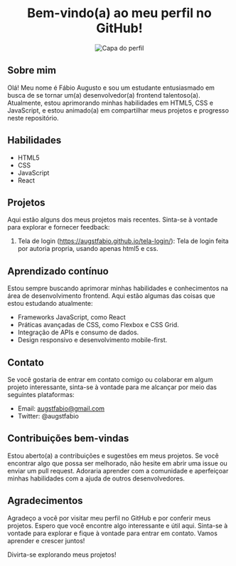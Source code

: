 <h1 align="center">Bem-vindo(a) ao meu perfil no GitHub!</h1>

<p align="center">
  <img src="https://blogger.googleusercontent.com/img/b/R29vZ2xl/AVvXsEiJMfxHwKa2mkv6Mauib5QvWUonZECCkeNQaCdvxoqwdchXmrXuPVXTq1M_xixnpepLEHzoDAsP9wIqOfk3JsG2v2RBZkp590xPNuc3qTHUN2djnLLogzi0v-FhGAAycOR4imC1jBZVHva_KJxxpRrXmG3NmXT5DvdspTASGwnVrNhQXwU1Dz8EGnRz0g/s3840/DEV-CODE-4K.png" alt="Capa do perfil">
</p>

## Sobre mim
Olá! Meu nome é Fábio Augusto e sou um estudante entusiasmado em busca de se tornar um(a) desenvolvedor(a) frontend talentoso(a). Atualmente, estou aprimorando minhas habilidades em HTML5, CSS e JavaScript, e estou animado(a) em compartilhar meus projetos e progresso neste repositório.

## Habilidades

- HTML5
- CSS
- JavaScript
- React

## Projetos

Aqui estão alguns dos meus projetos mais recentes. Sinta-se à vontade para explorar e fornecer feedback:

1. Tela de login (https://augstfabio.github.io/tela-login/): Tela de login feita por autoria propria, usando apenas html5 e css.


## Aprendizado contínuo

Estou sempre buscando aprimorar minhas habilidades e conhecimentos na área de desenvolvimento frontend. Aqui estão algumas das coisas que estou estudando atualmente:

- Frameworks JavaScript, como React
- Práticas avançadas de CSS, como Flexbox e CSS Grid.
- Integração de APIs e consumo de dados.
- Design responsivo e desenvolvimento mobile-first.

## Contato

Se você gostaria de entrar em contato comigo ou colaborar em algum projeto interessante, sinta-se à vontade para me alcançar por meio das seguintes plataformas:

- Email: augstfabio@gmail.com
- Twitter: @augstfabio

## Contribuições bem-vindas

Estou aberto(a) a contribuições e sugestões em meus projetos. Se você encontrar algo que possa ser melhorado, não hesite em abrir uma issue ou enviar um pull request. Adoraria aprender com a comunidade e aperfeiçoar minhas habilidades com a ajuda de outros desenvolvedores.

## Agradecimentos

Agradeço a você por visitar meu perfil no GitHub e por conferir meus projetos. Espero que você encontre algo interessante e útil aqui. Sinta-se à vontade para explorar e fique à vontade para entrar em contato. Vamos aprender e crescer juntos!

Divirta-se explorando meus projetos!


